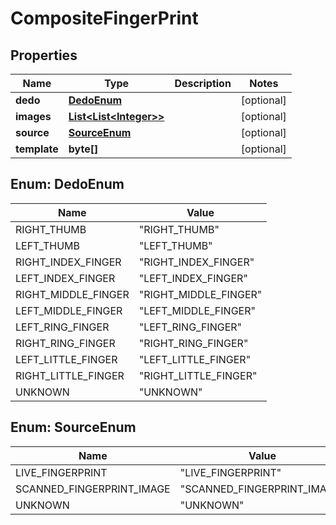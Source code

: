 
# CompositeFingerPrint

## Properties
Name | Type | Description | Notes
------------ | ------------- | ------------- | -------------
**dedo** | [**DedoEnum**](#DedoEnum) |  |  [optional]
**images** | [**List&lt;List&lt;Integer&gt;&gt;**](List.md) |  |  [optional]
**source** | [**SourceEnum**](#SourceEnum) |  |  [optional]
**template** | **byte[]** |  |  [optional]


<a name="DedoEnum"></a>
## Enum: DedoEnum
Name | Value
---- | -----
RIGHT_THUMB | &quot;RIGHT_THUMB&quot;
LEFT_THUMB | &quot;LEFT_THUMB&quot;
RIGHT_INDEX_FINGER | &quot;RIGHT_INDEX_FINGER&quot;
LEFT_INDEX_FINGER | &quot;LEFT_INDEX_FINGER&quot;
RIGHT_MIDDLE_FINGER | &quot;RIGHT_MIDDLE_FINGER&quot;
LEFT_MIDDLE_FINGER | &quot;LEFT_MIDDLE_FINGER&quot;
LEFT_RING_FINGER | &quot;LEFT_RING_FINGER&quot;
RIGHT_RING_FINGER | &quot;RIGHT_RING_FINGER&quot;
LEFT_LITTLE_FINGER | &quot;LEFT_LITTLE_FINGER&quot;
RIGHT_LITTLE_FINGER | &quot;RIGHT_LITTLE_FINGER&quot;
UNKNOWN | &quot;UNKNOWN&quot;


<a name="SourceEnum"></a>
## Enum: SourceEnum
Name | Value
---- | -----
LIVE_FINGERPRINT | &quot;LIVE_FINGERPRINT&quot;
SCANNED_FINGERPRINT_IMAGE | &quot;SCANNED_FINGERPRINT_IMAGE&quot;
UNKNOWN | &quot;UNKNOWN&quot;



